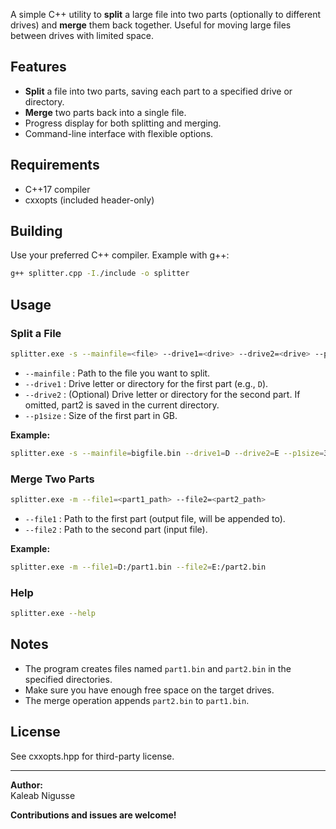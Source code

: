 A simple C++ utility to **split** a large file into two parts (optionally to different drives) and **merge** them back together. Useful for moving large files between drives with limited space.

## Features

- **Split** a file into two parts, saving each part to a specified drive or directory.
- **Merge** two parts back into a single file.
- Progress display for both splitting and merging.
- Command-line interface with flexible options.

## Requirements

- C++17 compiler
- cxxopts (included header-only)

## Building

Use your preferred C++ compiler. Example with g++:

```sh
g++ splitter.cpp -I./include -o splitter
```

## Usage

### Split a File

```sh
splitter.exe -s --mainfile=<file> --drive1=<drive> --drive2=<drive> --p1size=<size_in_gb>
```

- `--mainfile` : Path to the file you want to split.
- `--drive1`   : Drive letter or directory for the first part (e.g., `D`).
- `--drive2`   : (Optional) Drive letter or directory for the second part. If omitted, part2 is saved in the current directory.
- `--p1size`   : Size of the first part in GB.

**Example:**

```sh
splitter.exe -s --mainfile=bigfile.bin --drive1=D --drive2=E --p1size=3.5
```

### Merge Two Parts

```sh
splitter.exe -m --file1=<part1_path> --file2=<part2_path>
```

- `--file1` : Path to the first part (output file, will be appended to).
- `--file2` : Path to the second part (input file).

**Example:**

```sh
splitter.exe -m --file1=D:/part1.bin --file2=E:/part2.bin
```

### Help

```sh
splitter.exe --help
```

## Notes

- The program creates files named `part1.bin` and `part2.bin` in the specified directories.
- Make sure you have enough free space on the target drives.
- The merge operation appends `part2.bin` to `part1.bin`.

## License

See cxxopts.hpp for third-party license.

---

**Author:**  
Kaleab Nigusse

**Contributions and issues are welcome!**
